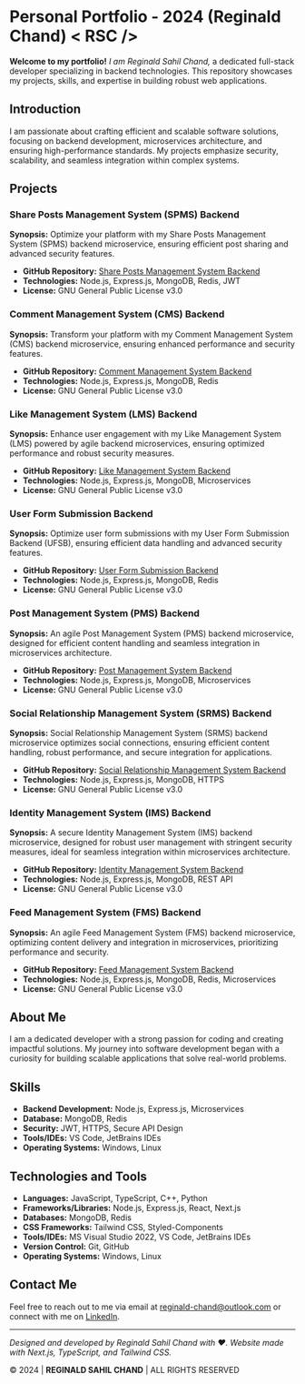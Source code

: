 # Personal Portfolio - 2024 (Reginald Chand) < RSC />

**Welcome to my portfolio!** _I am Reginald Sahil Chand,_ a dedicated full-stack developer specializing in backend technologies. This repository showcases my projects, skills, and expertise in building robust web applications.

## Introduction

I am passionate about crafting efficient and scalable software solutions, focusing on backend development, microservices architecture, and ensuring high-performance standards. My projects emphasize security, scalability, and seamless integration within complex systems.

## Projects

### Share Posts Management System (SPMS) Backend

**Synopsis:** Optimize your platform with my Share Posts Management System (SPMS) backend microservice, ensuring efficient post sharing and advanced security features.

- **GitHub Repository:** [Share Posts Management System Backend](https://github.com/reginald-chand/share-post-management-system-backend)
- **Technologies:** Node.js, Express.js, MongoDB, Redis, JWT
- **License:** GNU General Public License v3.0

### Comment Management System (CMS) Backend

**Synopsis:** Transform your platform with my Comment Management System (CMS) backend microservice, ensuring enhanced performance and security features.

- **GitHub Repository:** [Comment Management System Backend](https://github.com/reginald-chand/comment-management-system-backend)
- **Technologies:** Node.js, Express.js, MongoDB, Redis
- **License:** GNU General Public License v3.0

### Like Management System (LMS) Backend

**Synopsis:** Enhance user engagement with my Like Management System (LMS) powered by agile backend microservices, ensuring optimized performance and robust security measures.

- **GitHub Repository:** [Like Management System Backend](https://github.com/reginald-chand/like-management-system-backend)
- **Technologies:** Node.js, Express.js, MongoDB, Microservices
- **License:** GNU General Public License v3.0

### User Form Submission Backend

**Synopsis:** Optimize user form submissions with my User Form Submission Backend (UFSB), ensuring efficient data handling and advanced security features.

- **GitHub Repository:** [User Form Submission Backend](https://github.com/reginald-chand/user-form-submission-backend)
- **Technologies:** Node.js, Express.js, MongoDB, Redis
- **License:** GNU General Public License v3.0

### Post Management System (PMS) Backend

**Synopsis:** An agile Post Management System (PMS) backend microservice, designed for efficient content handling and seamless integration in microservices architecture.

- **GitHub Repository:** [Post Management System Backend](https://github.com/reginald-chand/post-management-system-backend)
- **Technologies:** Node.js, Express.js, MongoDB, Microservices
- **License:** GNU General Public License v3.0

### Social Relationship Management System (SRMS) Backend

**Synopsis:** Social Relationship Management System (SRMS) backend microservice optimizes social connections, ensuring efficient content handling, robust performance, and secure integration for applications.

- **GitHub Repository:** [Social Relationship Management System Backend](https://github.com/reginald-chand/social-relationship-management-system-backend)
- **Technologies:** Node.js, Express.js, MongoDB, HTTPS
- **License:** GNU General Public License v3.0

### Identity Management System (IMS) Backend

**Synopsis:** A secure Identity Management System (IMS) backend microservice, designed for robust user management with stringent security measures, ideal for seamless integration within microservices architecture.

- **GitHub Repository:** [Identity Management System Backend](https://github.com/reginald-chand/identity-management-system-backend)
- **Technologies:** Node.js, Express.js, MongoDB, REST API
- **License:** GNU General Public License v3.0

### Feed Management System (FMS) Backend

**Synopsis:** An agile Feed Management System (FMS) backend microservice, optimizing content delivery and integration in microservices, prioritizing performance and security.

- **GitHub Repository:** [Feed Management System Backend](https://github.com/reginald-chand/feed-management-system-backend)
- **Technologies:** Node.js, Express.js, MongoDB, Redis, Microservices
- **License:** GNU General Public License v3.0

## About Me

I am a dedicated developer with a strong passion for coding and creating impactful solutions. My journey into software development began with a curiosity for building scalable applications that solve real-world problems.

## Skills

- **Backend Development:** Node.js, Express.js, Microservices
- **Database:** MongoDB, Redis
- **Security:** JWT, HTTPS, Secure API Design
- **Tools/IDEs:** VS Code, JetBrains IDEs
- **Operating Systems:** Windows, Linux

## Technologies and Tools

- **Languages:** JavaScript, TypeScript, C++, Python
- **Frameworks/Libraries:** Node.js, Express.js, React, Next.js
- **Databases:** MongoDB, Redis
- **CSS Frameworks:** Tailwind CSS, Styled-Components
- **Tools/IDEs:** MS Visual Studio 2022, VS Code, JetBrains IDEs
- **Version Control:** Git, GitHub
- **Operating Systems:** Windows, Linux

## Contact Me

Feel free to reach out to me via email at [reginald-chand@outlook.com](mailto:reginald-chand@outlook.com) or connect with me on [LinkedIn](https://www.linkedin.com/in/#).

---

_Designed and developed by Reginald Sahil Chand with ❤️. Website made with Next.js, TypeScript, and Tailwind CSS._

&copy; 2024 | **REGINALD SAHIL CHAND** | ALL RIGHTS RESERVED
